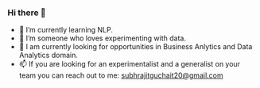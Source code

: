 ### Hi there 👋

<!--
**Subhrajit91939/Subhrajit91939** is a ✨ _special_ ✨ repository because its `README.md` (this file) appears on your GitHub profile.

Here are some ideas to get you started:

- 🔭 I’m currently working on ...
- 🌱 I’m currently learning ...
- 👯 I’m looking to collaborate on ...
- 🤔 I’m looking for help with ...
- 💬 Ask me about ...
- 📫 How to reach me: ...
- 😄 Pronouns: ...
- ⚡ Fun fact: ...
-->

- 🌱 I’m currently learning NLP.
- 🔭 I’m someone who loves experimenting with data.
- 🎯 I am currently looking for opportunities in Business Anlytics and Data Analytics domain.
- 📫 If you are looking for an experimentalist and a generalist on your team you can reach out to me: subhrajitguchait20@gmail.com
